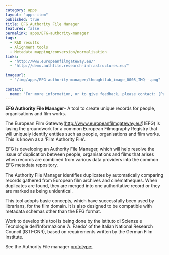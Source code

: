 ```yaml
---
category: apps
layout: "apps-item"
published: true
title: EFG Authority File Manager
featured: false
permalink: apps/EFG-authority-manager
tags: 
  - R&D results
  - Alignment tools
  - Metadata mapping/conversion/normalisation
links: 
  - "http://www.europeanfilmgateway.eu/"
  - "http://demo.authfile.research-infrastructures.eu/"
  
imageurl: 
  - "/img/apps/EFG-authority-manager/thoughtlab_image_0008_IMQ--.png"

contact: 
  name: "For more information, or to give feedback, please contact: [Paolo Manghi](paolo.manghi@isti.cnr.it?subject=ThoughtLab:%20EFG%20Authority%20File%20Manager%20feedback)"
---
```

**EFG Authority File Manager**- A tool to create unique records for people, organisations and film works.

The European Film Gateway(http://www.europeanfilmgateway.eu/)(EFG) is laying the groundwork for a common European Filmography Registry that will uniquely identify entities such as people, organisations and film works. This is known as a &lsquo;Film Authority File&#39;.

EFG is developing an Authority File Manager, which will help resolve the issue of duplication between people, organisations and films that arises when records are combined from various data providers into the common EFG metadata repository.

The Authority File Manager identifies duplicates by automatically comparing records gathered from European film archives and cin&eacute;math&egrave;ques. When duplicates are found, they are merged into one authoritative record or they are marked as being unidentical.

This tool adopts basic concepts, which have successfully been used by librarians, for the film domain. It is also designed to be compatible with metadata schemas other than the EFG format.

Work to develop this tool is being done by the Istituto di Scienze e Tecnologie dell&#39;Informazione &lsquo;A. Faedo&#39; of the Italian National Research Council (ISTI-CNR), based on requirements written by the German Film Institute.

See the Authority File manager [prototype:](http://demo.authfile.research-infrastructures.eu/)
